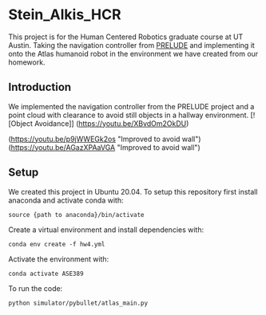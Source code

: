 # Stein_Alkis_HCR
This project is for the Human Centered Robotics graduate course at UT Austin. Taking the navigation controller from [PRELUDE](https://ut-austin-rpl.github.io/PRELUDE) and implementing it onto the Atlas humanoid robot in the environment we have created from our homework.

## Introduction
We implemented the navigation controller from the PRELUDE project and a point cloud with clearance to avoid still objects in a hallway environment. 
[![Object Avoidance]]
(https://youtu.be/XBvdOm2OkDU)

(https://youtu.be/p9jWWEGk2os "Improved to avoid wall")
(https://youtu.be/AGazXPAaVGA "Improved to avoid wall")


## Setup
We created this project in Ubuntu 20.04. To setup this repository first install anaconda and activate conda with:
```
source {path to anaconda}/bin/activate
```
Create a virtual environment and install dependencies with:
```
conda env create -f hw4.yml
```
Activate the environment with:
```
conda activate ASE389
```
To run the code:
```
python simulator/pybullet/atlas_main.py
```

